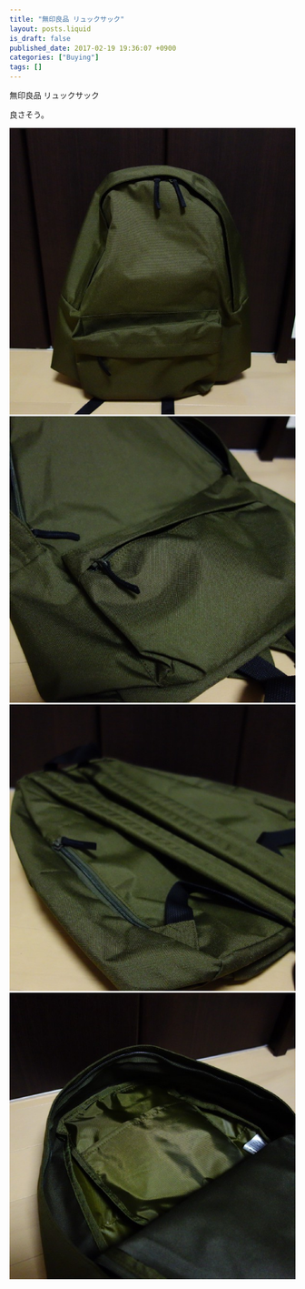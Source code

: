 ```yaml
---
title: "無印良品 リュックサック"
layout: posts.liquid
is_draft: false
published_date: 2017-02-19 19:36:07 +0900
categories: ["Buying"]
tags: []
---
```


無印良品 リュックサック

良さそう。

 ![](/public/images/2017/09/55cc7-1yvjnvr_xpc-x8lxlsr52iq.jpeg) ![](/public/images/2017/09/4ca73-1y3li8emxch0pwfcxx8ncwg.jpeg) ![](/public/images/2017/09/113cc-1auhelvygpqijdna8me7z1w.jpeg) ![](/public/images/2017/09/faa73-1emhobo-bcbze5lrsb-nd_q.jpeg)
